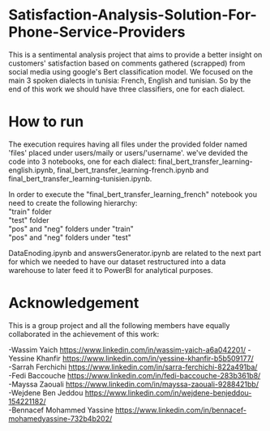 # Satisfaction-Analysis-Solution-For-Phone-Service-Providers
This is a sentimental analysis project that aims to provide a better insight on customers' satisfaction based on comments gathered (scrapped) from social media using google's Bert classification model. We focused on the main 3 spoken dialects in tunisia: French, English and tunisian. So by the end of this work we should have three classifiers, one for each dialect.

# How to run

The execution requires having all files under the provided folder named 'files' placed under users/maily or users/'username'.
we've devided the code into 3 notebooks, one for each dialect: final_bert_transfer_learning-english.ipynb, final_bert_transfer_learning-french.ipynb and final_bert_transfer_learning-tunisien.ipynb.

In order to execute the "final_bert_transfer_learning_french" notebook you need to create the following hierarchy: <br>
"train" folder <br>
"test" folder <br>
"pos" and "neg" folders under "train" <br>
"pos" and "neg" folders under "test" <br>

DataEnoding.ipynb and answersGenerator.ipynb are related to the next part for which we needed to have our dataset restructured into a data warehouse to later feed it to PowerBI for analytical purposes.

# Acknowledgement

This is a group project and all the following members have equally collaborated in the achievement of this work:  

-Wassim Yaich https://www.linkedin.com/in/wassim-yaich-a6a042201/
-Yessine Khanfir https://www.linkedin.com/in/yessine-khanfir-b5b509177/  
-Sarrah Ferchichi https://www.linkedin.com/in/sarra-ferchichi-822a491ba/   
-Fedi Baccouche https://www.linkedin.com/in/fedi-baccouche-283b361b8/   
-Mayssa Zaouali https://www.linkedin.com/in/mayssa-zaouali-9288421bb/  
-Wejdene Ben Jeddou https://www.linkedin.com/in/wejdene-benjeddou-154221182/  
-Bennacef Mohammed Yassine https://www.linkedin.com/in/bennacef-mohamedyassine-732b4b202/  
